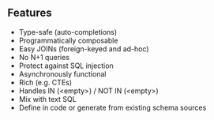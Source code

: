 ## Features

* Type-safe (auto-completions)
* Programmatically composable
* Easy JOINs (foreign-keyed and ad-hoc)
* No N+1 queries
* Protect against SQL injection
* Asynchronously functional
* Rich (e.g. CTEs)
* Handles IN (&lt;empty&gt;) / NOT IN (&lt;empty&gt;)
* Mix with text SQL
* Define in code or generate from existing schema sources

